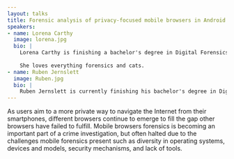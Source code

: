 ```yaml
---
layout: talks
title: Forensic analysis of privacy-focused mobile browsers in Android Devices 
speakers:
- name: Lorena Carthy
  image: lorena.jpg
  bio: |
    Lorena Carthy is finishing a bachelor's degree in Digital Forensics at Noroff University College (Norway), with a thesis in SOCMINT and its impact in Norwegian society. Meanwhile, she is also working as a DFI Trainee at the FTS Lab in PwC Oslo.
    
    She loves everything forensics and cats.
- name: Ruben Jernslett
  image: Ruben.jpg
  bio: |
    Ruben Jernslett is currently finishing his bachelor's degree in Digital Forensics at Noroff University College, with a thesis in IoT Forensics. He's a DFIR enthusiast that enjoys competing in CTFs.
---
```


As users aim to a more private way to navigate the Internet from their smartphones, different browsers continue to emerge to fill the gap other browsers have failed to fulfill. Mobile browsers forensics is becoming an important part of a crime investigation, but often halted due to the challenges mobile forensics present such as diversity in operating systems, devices and models, security mechanisms, and lack of tools.

